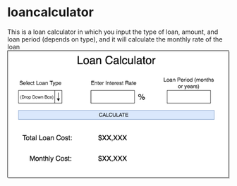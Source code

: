 # loancalculator
This is a loan calculator in which you input the type of loan, amount, and loan period (depends on type), and it will calculate the monthly rate of the loan
![](https://github.com/CSJoyce/loancalculator/blob/master/loan%20calculator%201.png)
